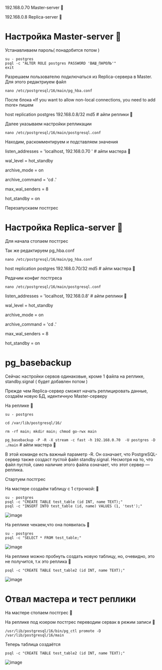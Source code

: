 192.168.0.70 Master-server :large_blue_circle:

192.168.0.8  Replica-server :red_circle:

# Настройка Master-server :large_blue_circle:
Устанавливаем пароль( понадобится потом )
```
su - postgres
psql -c "ALTER ROLE postgres PASSWORD 'ВАШ_ПАРОЛЬ'"
exit
```
Разрешаем пользователю подключаться из Replica-сервера в Master. Для этого редактриуем файл
```
nano /etc/postgresql/16/main/pg_hba.conf
```
После блока «If you want to allow non-local connections, you need to add more» пишем

host    replication    postgres    192.168.0.8/32    md5   # айпи реплики :red_circle:

Далее указываем настройки репликации
```
nano /etc/postgresql/16/main/postgresql.conf
```
Находим, раскомментируем и подставляем значения

listen_addresses = 'localhost, 192.168.0.70 ' # айпи мастера :large_blue_circle:

wal_level = hot_standby

archive_mode = on

archive_command = 'cd .'

max_wal_senders = 8

hot_standby = on

Перезапускаем постгрес

# Настройка Replica-server :red_circle:

Для начала стопаем постгрес

Так же редактируем pg_hba.conf
```
nano /etc/postgresql/16/main/pg_hba.conf
```
host    replication    postgres    192.168.0.70/32    md5 # айпи мастера :large_blue_circle:

Редачим конфиг постгреса
```
nano /etc/postgresql/16/main/postgresql.conf
```
listen_addresses = 'localhost, 192.168.0.8' # айпи реплики :red_circle:

wal_level = hot_standby

archive_mode = on

archive_command = 'cd .'

max_wal_senders = 8

hot_standby = on

# pg_basebackup

Сейчас настройки сервов одинаковые, кроме 1 файла на реплике, standby.signal ( будет добавлен потом )

Прежде чем Replica-сервер сможет начать реплицировать данные, создаём новую БД, идентичную Master-серверу

На реплике :red_circle:
```
su - postgres
    
cd /var/lib/postgresql/16/
    
rm -rf main; mkdir main; chmod go-rwx main
```
```pg_basebackup -P -R -X stream -c fast -h 192.168.0.70  -U postgres -D ./main``` # айпи мастера :large_blue_circle:

В этой команде есть важный параметр -R. Он означает, что PostgreSQL-сервер также создаст пустой файл standby.signal. Несмотря на то, что файл пустой, само наличие этого файла означает, что этот сервер — реплика.

Стартуем постгрес

На мастере создаём таблицу с 1 строчкой: :large_blue_circle:
```
su - postgres
psql -c "CREATE TABLE test_table (id INT, name TEXT);"
psql -c "INSERT INTO test_table (id, name) VALUES (1, 'test');"
```
![image](https://github.com/user-attachments/assets/ecb7499c-7c39-4d47-9154-26432b3113fe)

На реплике чекаем,что она появилась :red_circle:
```
su - postgres
psql -c "SELECT * FROM test_table;"
```
![image](https://github.com/user-attachments/assets/4a846c82-f4b1-449c-aabe-9a4026fdf88d)

На реплике можно пробнуть создать новую таблицу, но, очевидно, это не получится, т.к это реплика :red_circle:
```
psql -c "CREATE TABLE test_table2 (id INT, name TEXT);"
```
![image](https://github.com/user-attachments/assets/0848766c-ff1d-4e18-991b-c981d4966a88)

# Отвал мастера и тест реплики

На мастере стопаем постгрес :large_blue_circle:

На реплике под юзером постгрес переводим сервак в режим записи :red_circle:
```
/usr/lib/postgresql/16/bin/pg_ctl promote -D /var/lib/postgresql/16/main
```
Теперь таблица создаётся 
```
psql -c "CREATE TABLE test_table2 (id INT, name TEXT);"
```
![image](https://github.com/user-attachments/assets/b589c0b8-b4ef-4ac6-8109-eeb89bb7fc83)
